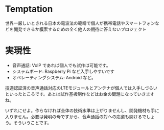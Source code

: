 # Temptation
世界一厳しいとされる日本の電波法の範疇で個人が携帯電話やスマートフォンなどを開発できるか模索するための全く他人の期待に答えないプロジェクト

# 実現性

* 音声通話: VoIP であれば個人でも試作は可能です。
* システムボード: Raspberry Pi など入手しやすいです
* オペレーティングシステム: Android など。

技適認証済の音声通話対応のLTEモジュールとアンテナが個人では入手しづらいといったところです。あとは試作基板制作などはお金の問題になっていきますね。

いずれにせよ。作らなければ全体の技術水準は上がりませんし、開発機材も手に入りません。必要は発明の母ですから、音声通話の対への応道も開けるでしょう。そういうことです。
